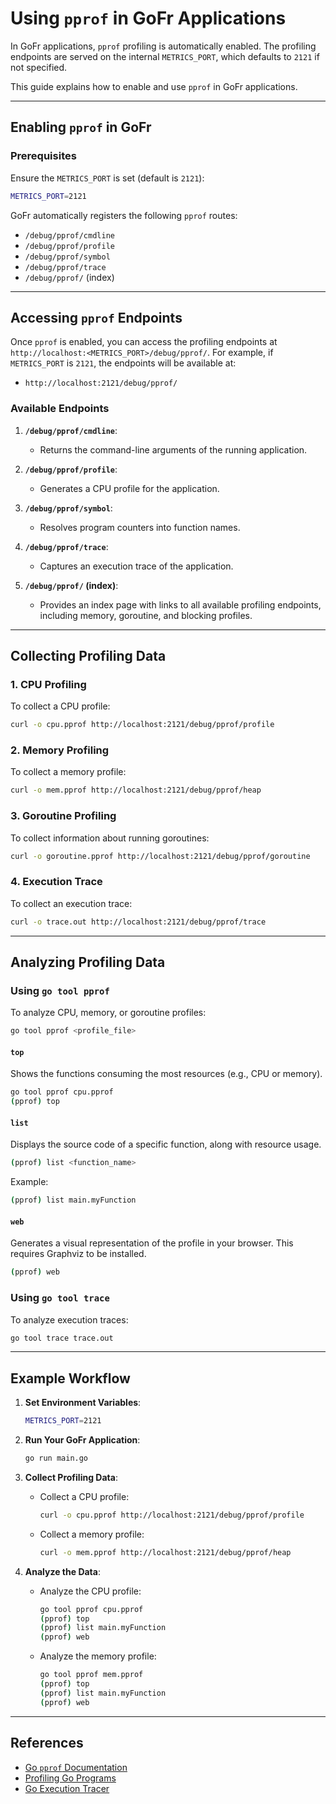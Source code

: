 # Using `pprof` in GoFr Applications

In GoFr applications, `pprof` profiling is automatically enabled. The profiling endpoints are served on the internal `METRICS_PORT`, which defaults to `2121` if not specified.

This guide explains how to enable and use `pprof` in GoFr applications.

---

## Enabling `pprof` in GoFr

### Prerequisites
Ensure the `METRICS_PORT` is set (default is `2121`):
   ```bash
   METRICS_PORT=2121
   ```

GoFr automatically registers the following `pprof` routes:
- `/debug/pprof/cmdline`
- `/debug/pprof/profile`
- `/debug/pprof/symbol`
- `/debug/pprof/trace`
- `/debug/pprof/` (index)

---

## Accessing `pprof` Endpoints

Once `pprof` is enabled, you can access the profiling endpoints at `http://localhost:<METRICS_PORT>/debug/pprof/`. For example, if `METRICS_PORT` is `2121`, the endpoints will be available at:
- `http://localhost:2121/debug/pprof/`

### Available Endpoints
1. **`/debug/pprof/cmdline`**:
    - Returns the command-line arguments of the running application.

2. **`/debug/pprof/profile`**:
    - Generates a CPU profile for the application.

3. **`/debug/pprof/symbol`**:
    - Resolves program counters into function names.

4. **`/debug/pprof/trace`**:
    - Captures an execution trace of the application.

5. **`/debug/pprof/` (index)**:
    - Provides an index page with links to all available profiling endpoints, including memory, goroutine, and blocking profiles.

---

## Collecting Profiling Data

### 1. **CPU Profiling**
To collect a CPU profile:
```bash
curl -o cpu.pprof http://localhost:2121/debug/pprof/profile
```

### 2. **Memory Profiling**
To collect a memory profile:
```bash
curl -o mem.pprof http://localhost:2121/debug/pprof/heap
```

### 3. **Goroutine Profiling**
To collect information about running goroutines:
```bash
curl -o goroutine.pprof http://localhost:2121/debug/pprof/goroutine
```

### 4. **Execution Trace**
To collect an execution trace:
```bash
curl -o trace.out http://localhost:2121/debug/pprof/trace
```

---

## Analyzing Profiling Data

### Using `go tool pprof`
To analyze CPU, memory, or goroutine profiles:
```bash
go tool pprof <profile_file>
```

#### **`top`**
Shows the functions consuming the most resources (e.g., CPU or memory).
```bash
go tool pprof cpu.pprof
(pprof) top
```

#### **`list`**
Displays the source code of a specific function, along with resource usage.
```bash
(pprof) list <function_name>
```
Example:
```bash
(pprof) list main.myFunction
```

#### **`web`**
Generates a visual representation of the profile in your browser. This requires Graphviz to be installed.
```bash
(pprof) web
```


### Using `go tool trace`
To analyze execution traces:
```bash
go tool trace trace.out
```

---

## Example Workflow

1. **Set Environment Variables**:
   ```bash
   METRICS_PORT=2121
   ```

2. **Run Your GoFr Application**:
   ```bash
   go run main.go
   ```

3. **Collect Profiling Data**:
    - Collect a CPU profile:
      ```bash
      curl -o cpu.pprof http://localhost:2121/debug/pprof/profile
      ```
    - Collect a memory profile:
      ```bash
      curl -o mem.pprof http://localhost:2121/debug/pprof/heap
      ```


4. **Analyze the Data**:
    - Analyze the CPU profile:
      ```bash
      go tool pprof cpu.pprof
      (pprof) top
      (pprof) list main.myFunction
      (pprof) web
      ```
    - Analyze the memory profile:
      ```bash
      go tool pprof mem.pprof
      (pprof) top
      (pprof) list main.myFunction
      (pprof) web
      ```

---

## References
- [Go `pprof` Documentation](https://pkg.go.dev/net/http/pprof)
- [Profiling Go Programs](https://blog.golang.org/profiling-go-programs)
- [Go Execution Tracer](https://golang.org/doc/diagnostics.html#tracing)
```